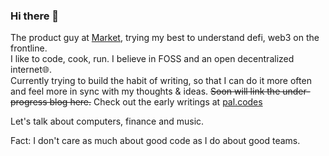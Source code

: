 ### Hi there 👋
The product guy at [Market](https://market.xyz), trying my best to understand defi, web3  on the frontline.<br />
I like to code, cook, run. I believe in FOSS and an open decentralized internet🌐. <br />
Currently trying to build the habit of writing, so that I can do it more often and feel more in sync with my thoughts & ideas. ~~Soon will link the under-progress blog here.~~ Check out the early writings at [pal.codes](https://pal.codes)

Let's talk about computers, finance and music.

Fact: I don't care as much about good code as I do about good teams.
